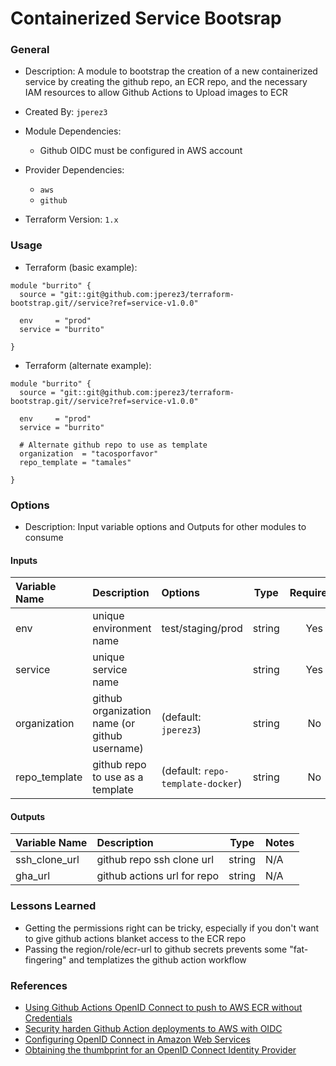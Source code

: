 # Containerized Service Bootsrap

### General

* Description: A module to bootstrap the creation of a new containerized service by creating the github repo, an ECR repo, and the necessary IAM resources to allow Github Actions to Upload images to ECR
* Created By: `jperez3`
* Module Dependencies:
  * Github OIDC must be configured in AWS account

* Provider Dependencies:
  * `aws`
  * `github`
* Terraform Version: `1.x`


### Usage

* Terraform (basic example):

```hcl
module "burrito" {
  source = "git::git@github.com:jperez3/terraform-bootstrap.git//service?ref=service-v1.0.0"

  env     = "prod"
  service = "burrito"

}

```

* Terraform (alternate example):

```hcl
module "burrito" {
  source = "git::git@github.com:jperez3/terraform-bootstrap.git//service?ref=service-v1.0.0"

  env     = "prod"
  service = "burrito"

  # Alternate github repo to use as template
  organization  = "tacosporfavor"
  repo_template = "tamales"

}

```

### Options

* Description: Input variable options and Outputs for other modules to consume

#### Inputs

| Variable Name | Description                                   | Options                           |  Type  | Required? | Notes |
| :------------ | :-------------------------------------------- | :-------------------------------- | :----: | :-------: | :---- |
| env           | unique environment name                       | test/staging/prod                 | string |    Yes    | N/A   |
| service       | unique service name                           |                                   | string |    Yes    | N/A   |
| organization  | github organization name (or github username) | (default: `jperez3`)              | string |    No     | N/A   |
| repo_template | github repo to use as a template              | (default: `repo-template-docker`) | string |    No     | N/A   |


#### Outputs

| Variable Name | Description                 |  Type  | Notes |
| :------------ | :-------------------------- | :----: | :---- |
| ssh_clone_url | github repo ssh clone url   | string | N/A   |
| gha_url       | github actions url for repo | string | N/A   |

### Lessons Learned

* Getting the permissions right can be tricky, especially if you don't want to give github actions blanket access to the ECR repo
* Passing the region/role/ecr-url to github secrets prevents some "fat-fingering" and templatizes the github action workflow


### References

* [Using Github Actions OpenID Connect to push to AWS ECR without Credentials](https://blog.tedivm.com/guides/2021/10/github-actions-push-to-aws-ecr-without-credentials-oidc/)
* [Security harden Github Action deployments to AWS with OIDC](https://www.jerrychang.ca/writing/security-harden-github-actions-deployments-to-aws-with-oidc)
* [Configuring OpenID Connect in Amazon Web Services](https://docs.github.com/en/actions/deployment/security-hardening-your-deployments/configuring-openid-connect-in-amazon-web-services)
* [Obtaining the thumbprint for an OpenID Connect Identity Provider](https://docs.aws.amazon.com/IAM/latest/UserGuide/id_roles_providers_create_oidc_verify-thumbprint.html)
